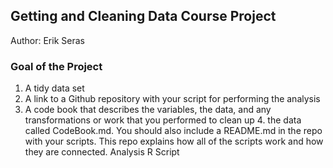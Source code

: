 
## Getting and Cleaning Data Course Project

Author: Erik Seras

### Goal of the Project

1. A tidy data set
2. A link to a Github repository with your script for performing the analysis
3. A code book that describes the variables, the data, and any transformations or work that you performed to clean up 4. the data called CodeBook.md. You should also include a README.md in the repo with your scripts. This repo explains how all of the scripts work and how they are connected.
Analysis R Script

